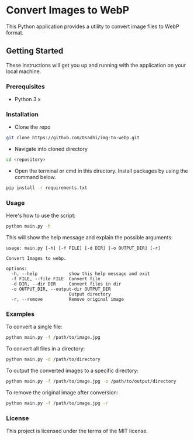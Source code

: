 # Convert Images to WebP

This Python application provides a utility to convert image files to WebP format. 

## Getting Started

These instructions will get you up and running with the application on your local machine.

### Prerequisites

- Python 3.x

### Installation

- Clone the repo
```bash
git clone https://github.com/Osadhi/img-to-webp.git
```
- Navigate into cloned directory
```bash
cd <repository>
```
- Open the terminal or cmd in this directory. Install packages by using the command below.
```bash
pip install -r requirements.txt
```


### Usage
Here's how to use the script:
```bash
python main.py -h
```
This will show the help message and explain the possible arguments:
```
usage: main.py [-h] [-f FILE] [-d DIR] [-o OUTPUT_DIR] [-r]

Convert Images to webp.

options:
  -h, --help            show this help message and exit
  -f FILE, --file FILE  Convert file
  -d DIR, --dir DIR     Convert files in dir
  -o OUTPUT_DIR, --output-dir OUTPUT_DIR
                        Output directory
  -r, --remove          Remove original image
```

### Examples
To convert a single file:
```bash
python main.py -f /path/to/image.jpg
```
To convert all files in a directory:
```bash
python main.py -d /path/to/directory
```
To output the converted images to a specific directory:
```bash
python main.py -f /path/to/image.jpg -o /path/to/output/directory
```
To remove the original image after conversion:
```bash
python main.py -f /path/to/image.jpg -r
```
### License
This project is licensed under the terms of the MIT license.
